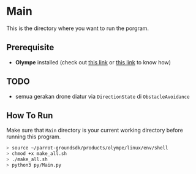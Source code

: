# Main

This is the directory where you want to run the porgram.

## Prerequisite

- **Olympe** installed (check out [this link](https://forum.developer.parrot.com/t/olympe-1-01-on-raspberry-pi-zero-and-pi3-a/9487) or [this link](https://gist.github.com/prolifel/6df88190a51a48787efda767515b3267#file-olympe-md) to know how)

## TODO

- semua gerakan drone diatur via `DirectionState` di `ObstacleAvoidance`

## How To Run

Make sure that `Main` directory is your current working directory before running this program.

```sh
> source ~/parrot-groundsdk/products/olympe/linux/env/shell
> chmod +x make_all.sh
> ./make_all.sh
> python3 py/Main.py
```
